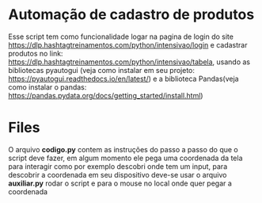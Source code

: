 # Automação de cadastro de produtos

Esse script tem como funcionalidade logar na pagina de login do site https://dlp.hashtagtreinamentos.com/python/intensivao/login 
e cadastrar produtos no link: https://dlp.hashtagtreinamentos.com/python/intensivao/tabela, 
usando as bibliotecas pyautogui (veja como instalar em seu projeto: https://pyautogui.readthedocs.io/en/latest/) 
e a biblioteca Pandas(veja como instalar o pandas: https://pandas.pydata.org/docs/getting_started/install.html)

# Files

O arquivo **codigo.py** contem as instruções do passo a passo do que o script deve fazer, 
em algum momento ele pega uma coordenada da tela para interagir como por exemplo descobri onde tem um input, 
para descobrir a coordenada em seu dispositivo deve-se usar o arquivo **auxiliar.py** rodar o 
script e para o mouse no local onde quer pegar a coordenada 
